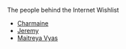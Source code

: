 The people behind the Internet Wishlist

* [Charmaine](https://github.com/CharmaineLee)
* [Jeremy](https://github.com/qbunt)
* [Maitreya Vyas](https://github.com/maitreyav)
